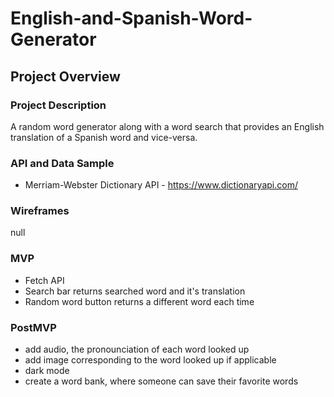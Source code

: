 # English-and-Spanish-Word-Generator

## Project Overview

### Project Description
A random word generator along with a word search that provides an English translation of a Spanish word and vice-versa.

### API and Data Sample 
- Merriam-Webster Dictionary API - https://www.dictionaryapi.com/

### Wireframes
null

### MVP
- Fetch API
- Search bar returns searched word and it's translation
- Random word button returns a different word each time 

### PostMVP
- add audio, the pronounciation of each word looked up
- add image corresponding to the word looked up if applicable
- dark mode
- create a word bank, where someone can save their favorite words
